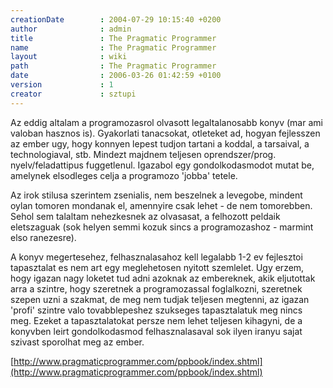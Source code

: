 ```yaml
---
creationDate        : 2004-07-29 10:15:40 +0200 
author              : admin 
title               : The Pragmatic Programmer 
name                : The Pragmatic Programmer 
layout              : wiki 
path                : The Pragmatic Programmer 
date                : 2006-03-26 01:42:59 +0100 
version             : 1 
creator             : sztupi 
---
```

Az eddig altalam a programozasrol olvasott legaltalanosabb konyv (mar ami valoban hasznos is). Gyakorlati tanacsokat, otleteket ad, hogyan fejlesszen az ember ugy, hogy konnyen lepest tudjon tartani a koddal, a tarsaival, a technologiaval, stb. Mindezt majdnem teljesen oprendszer/prog. nyelv/feladattipus fuggetlenul. Igazabol egy gondolkodasmodot mutat be, amelynek elsodleges celja a programozo 'jobba' tetele. 

Az irok stilusa szerintem zsenialis, nem beszelnek a levegobe, mindent oylan tomoren mondanak el, amennyire csak lehet - de nem tomorebben. Sehol sem talaltam nehezkesnek az olvasasat, a felhozott peldaik eletszaguak (sok helyen semmi kozuk sincs a programozashoz - marmint elso ranezesre). 

A konyv megertesehez, felhasznalasahoz kell legalabb 1-2 ev fejlesztoi tapasztalat es nem art egy meglehetosen nyitott szemlelet. Ugy erzem, hogy igazan nagy loketet tud adni azoknak az embereknek, akik eljutottak arra a szintre, hogy szeretnek a programozassal foglalkozni, szeretnek szepen uzni a szakmat, de meg nem tudjak teljesen megtenni, az igazan 'profi' szintre valo tovabblepeshez szukseges tapasztalatuk meg nincs meg. Ezeket a tapasztalatokat persze nem lehet teljesen kihagyni, de a konyvben leirt gondolkodasmod felhasznalasaval sok ilyen iranyu sajat szivast sporolhat meg az ember.

[http://www.pragmaticprogrammer.com/ppbook/index.shtml](http://www.pragmaticprogrammer.com/ppbook/index.shtml)
